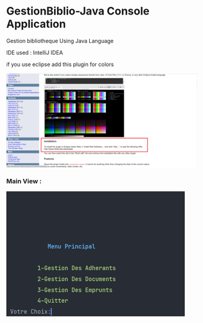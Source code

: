 # GestionBiblio-Java Console Application 

Gestion bibliotheque Using Java Language

IDE used : IntelliJ IDEA

if you use eclipse add this plugin for colors

![Test Image 6](for_colors.png)

### **Main View :**

![Test Image 6](img.png)

